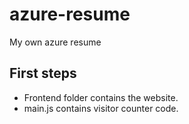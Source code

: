 # azure-resume
My own azure resume

## First steps
- Frontend folder contains the website.
- main.js contains visitor counter code.